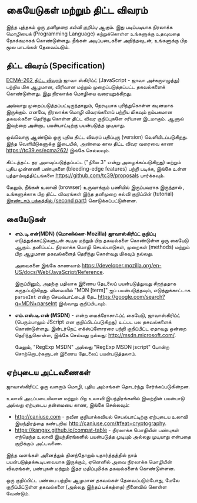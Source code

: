 
# கையேடுகள் மற்றும் திட்ட விவரம்

இந்த புத்தகம் ஒரு *தனிமுறை கல்வி குறிப்பு* ஆகும். இது படிப்படியாக நிரலாக்க மொழியைக் (Programming Language) கற்றுக்கொள்ள உங்களுக்கு உதவுவதை நோக்கமாகக் கொண்டுள்ளது. நீங்கள் அடிப்படைகளை அறிந்தவுடன், உங்களுக்கு பிற மூல பாடங்கள் தேவைப்படும்.

## திட்ட விவரம் (Specification)

[ECMA-262 திட்ட விவரம்](https://www.ecma-international.org/publications/standards/Ecma-262.htm) ஜாவா ஸ்கிரிப்ட் (JavaScript - ஜாவா அச்சுருஎழுத்து) பற்றிய மிக ஆழமான, விரிவான மற்றும் முறைப்படுத்தப்பட்ட தகவல்களைக் கொண்டுள்ளது. இது நிரலாக்க மொழியை வரையறுக்கிறது.

அவ்வாறு முறைப்படுத்தப்பட்டிருந்தாலும், நேரடியாக புரிந்துகொள்ள கடினமாக இருக்கும். எனவே, நிரலாக்க மொழி விவரங்களைப் பற்றிய மிகவும் நம்பகமான தகவல்களை தெரிந்து கொள்ள திட்ட விவர குறிப்புகளே சரியான இடமாகும். ஆனால் இவற்றை அன்றாட பயன்பாட்டிற்கு பயன்படுத்த முடியாது.

ஒவ்வொரு ஆண்டும் ஒரு புதிய திட்ட விவரப் பதிப்புரு (version) வெளியிடப்படுகிறது. இந்த வெளியீடுகளுக்கு இடையில், அண்மை கால திட்ட விவர வரைவை காண <https://tc39.es/ecma262/> இங்கே செல்லவும்.

கிட்டத்தட்ட தர அளவுப்படுத்தப்பட்ட ("நிலை 3" என்று அழைக்கப்படுகிறது) மற்றும் புதிய முன்னணி பண்புகளை (bleeding-edge features) பற்றி படிக்க, இங்கே உள்ள புத்தாய்வுத்திட்டங்களை <https://github.com/tc39/proposals> பார்க்கவும். 

மேலும், நீங்கள் உலாவி (browser) உருவாக்கும் பணியில் இருப்பவராக இருந்தால் , உங்களுக்காக பிற திட்ட விவரங்கள் இந்த தனிமுறை கல்வி குறிப்பின் (tutorial) [இரண்டாம் பக்கத்தில் (second part)](info:browser-environment)  கொடுக்கப்பட்டுள்ளன.

## கையேடுகள்

- **எம்.டி.என்(MDN) (மொஸில்லா-Mozilla) ஜாவாஸ்கிரிப்ட் குறிப்பு** எடுத்துக்காட்டுகளுடன் கூடிய மற்றும் பிற தகவல்களை கொண்டுள்ள ஒரு கையேடு ஆகும். தனிப்பட்ட நிரலாக்க மொழி செயல்பாடுகள், முறைகள் (methods) மற்றும் பிற ஆழமான தகவல்களைத்  தெரிந்து கொள்வது மிகவும் நல்லது.

    அவைகளை இங்கே காணலாம் <https://developer.mozilla.org/en-US/docs/Web/JavaScript/Reference>.

    இருப்பினும், அதற்கு பதிலாக இணைய தேடலைப் பயன்படுத்துவது சிறந்ததாக கருதப்படுகிறது. வினவலில் "MDN [term]" ஐப் பயன்படுத்தவும், எடுத்துக்காட்டாக `parseInt` என்ற செயல்பாட்டைத் தேட <https://google.com/search?q=MDN+parseInt>  இவ்வாறு குறிப்பிடவும்.

- **எம்.எஸ்.டி.என் (MSDN)** - என்ற மைக்ரோசாஃப்ட் கையேடு, ஜாவாஸ்கிரிப்ட் (பெரும்பாலும் JScript என குறிப்பிடப்படுகிறது) உட்பட பல தகவல்களைக் கொண்டுள்ளது. இன்டர்நெட் எக்ஸ்ப்ளோரரை பற்றி குறிப்பிட்ட ஏதாவது ஒன்றை தெரிந்துகொள்ள, இங்கே செல்வது நல்லது: <http://msdn.microsoft.com/>.

    மேலும், "RegExp MSDN" அல்லது "RegExp MSDN jscript" போன்ற சொற்றொடர்களுடன் இணைய தேடலைப் பயன்படுத்தலாம்.

## ஏற்புடைய அட்டவணைகள்

ஜாவாஸ்கிரிப்ட் ஒரு வளரும் மொழி, புதிய அம்சங்கள் தொடர்ந்து சேர்க்கப்படுகின்றன.

உலாவி அடிப்படையிலான மற்றும் பிற உலாவி இயந்திரங்களில் இவற்றின் பயன்பாடு அல்லது ஏற்புடைய தன்மையை காண, இங்கே செல்லவும்:

- <http://caniuse.com> - நவீன குறியாக்கவியல் செயல்பாட்டிற்கு ஏற்புடைய உலாவி இயந்திரத்தை கண்டறிய: <http://caniuse.com/#feat=cryptography>.
- <https://kangax.github.io/compat-table> - நிரலாக்க மொழியின் பண்புகள் எந்தெந்த உலாவி இயந்திரங்களில் பயன்படுத்த முடியும் அல்லது முடியாது என்பதை குறிக்கும் அட்டவணை.

இந்த வளங்கள் அனைத்தும் தினந்தோறும் யதார்த்தத்தில் நாம் பயன்படுத்தக்கூடியவையாக இருக்கும், ஏனெனில் அவை நிரலாக்க மொழியின் விவரங்கள், பண்புகள் மற்றும் இதர மதிப்புமிக்க தகவல்களைக் கொண்டுள்ளன.

ஒரு குறிப்பிட்ட பண்பை பற்றிய ஆழமான தகவல்கள் தேவைப்படும்போது, மேலே குறிப்பிட்டுள்ள தகவல்களை (அல்லது இந்தப் பக்கத்தை)  நினைவில் கொள்ள வேண்டும்.
